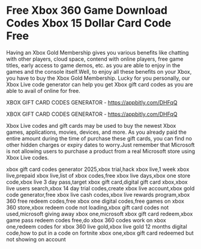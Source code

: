# Free Xbox 360 Game Download Codes Xbox 15 Dollar Card Code Free

Having an Xbox Gold Membership gives you various benefits like chatting with other players, cloud space, contend with online players, free game titles, early access to game demos, etc. as you are able to enjoy in the games and the console itself.Well, to enjoy all these benefits on your Xbox, you have to buy the Xbox Gold Membership. Lucky for you personally, our Xbox Live code generator can help you get Xbox gift card codes as you are able to avail of online for free.

XBOX GIFT CARD CODES GENERATOR - https://appbitly.com/DHFqQ


XBOX GIFT CARD CODES GENERATOR - https://appbitly.com/DHFqQ

Xbox Live codes and gift cards may be used to buy the newest Xbox games, applications, movies, devices, and more. As you already paid the entire amount during the time of purchase these gift cards, you can find no other hidden charges or expiry dates to worry.Just remember that Microsoft is not allowing users to purchase a product from a real Microsoft store using Xbox Live codes.

xbox gift card codes generator 2025,xbox trial,hack xbox live,1 week xbox live,prepaid xbox live,list of xbox codes,free xbox live days,xbox one store code,xbox live 3 day pass,target xbox gift card,digital gift card xbox,xbox live users search,xbox 14 day trial codes,create xbox live account,xbox gold code generator,free xbox live cash codes,xbox live rewards program,xbox 360 free redeem codes,free xbox one digital codes,free games on xbox 360 store,xbox redeem code not loading,xbox gift card codes not used,microsoft giving away xbox one,microsoft xbox gift card redeem,xbox game pass redeem codes free,do xbox 360 codes work on xbox one,redeem codes for xbox 360 live gold,xbox live gold 12 months digital code,how to put in a code on fortnite xbox one,xbox gift card redeemed but not showing on account
